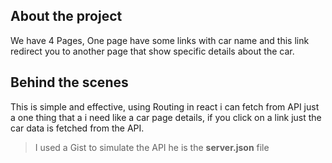 ##  About the project 

We have 4 Pages, One page have some links with car name and this link redirect you to another page that show specific details about the car.

## Behind the scenes

This is simple and effective, using Routing in react i can fetch from API just a one thing that a i need like a car page details, if you click on a link just the car data is fetched from the API.

> I used a Gist to simulate the API he is the **server.json** file